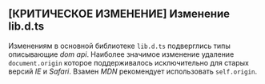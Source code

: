 ## [КРИТИЧЕСКОЕ ИЗМЕНЕНИЕ]  Изменение lib.d.ts

Изменениям в основной библиотеке `lib.d.ts` подверглись типы описывающие _dom api_. Наиболее значимое изменение удаление `document.origin` которое поддерживалось исключительно для старых версий _IE_ и _Safari_. Взамен _MDN_ рекомендует использовать `self.origin`.  
